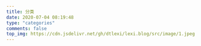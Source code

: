 ```yaml
---
title: 分类
date: 2020-07-04 08:19:48
type: "categories"
comments: false
top_img: https://cdn.jsdelivr.net/gh/dtlexi/lexi.blog/src/image/1.jpeg
---
```

